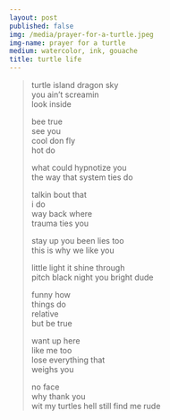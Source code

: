 ```yaml
---
layout: post
published: false 
img: /media/prayer-for-a-turtle.jpeg
img-name: prayer for a turtle
medium: watercolor, ink, gouache
title: turtle life
---  
```


> turtle island
> dragon sky  
> you ain’t screamin  
> look inside  
>  
> bee true  
> see you  
> cool don fly  
> hot do  
> 
> what could 
> hypnotize you  
> the way that 
> system ties do 
>  
> talkin bout that  
> i do  
> way back where  
> trauma ties you
> 
> stay up you been lies too    
> this is why we like you   
> 
> little light it shine through   
> pitch black night you bright dude   
>  
> funny how  
> things do  
> relative  
> but be true  
>  
> want up here  
> like me too  
> lose everything that  
> weighs you  
>   
> no face  
> why thank you  
> wit my turtles hell still find me rude
